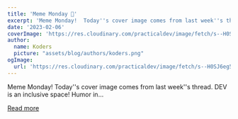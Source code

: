 ```yaml
---
title: 'Meme Monday 🧢'
excerpt: 'Meme Monday!  Today''s cover image comes from last week''s thread.  DEV is an inclusive space! Humor in...'
date: '2023-02-06'
coverImage: 'https://res.cloudinary.com/practicaldev/image/fetch/s--H0SJ6eg5--/c_imagga_scale,f_auto,fl_progressive,h_420,q_auto,w_1000/https://dev-to-uploads.s3.amazonaws.com/uploads/articles/1qw2u9dr6huozmq93hda.png'
author:
  name: Koders
  picture: "assets/blog/authors/koders.png"
ogImage:
  url: 'https://res.cloudinary.com/practicaldev/image/fetch/s--H0SJ6eg5--/c_imagga_scale,f_auto,fl_progressive,h_420,q_auto,w_1000/https://dev-to-uploads.s3.amazonaws.com/uploads/articles/1qw2u9dr6huozmq93hda.png'
---
```


Meme Monday!  Today''s cover image comes from last week''s thread.  DEV is an inclusive space! Humor in...

[Read more](https://dev.to/ben/meme-monday-7b3)
